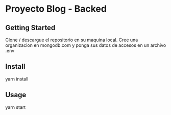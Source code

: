 # Proyecto Blog - Backed

## Getting Started
Clone / descargue el repositorio en su maquina local. Cree una organizacion en mongodb.com y ponga sus datos de accesos en un archivo .env

## Install 
yarn install 

## Usage
yarn start

